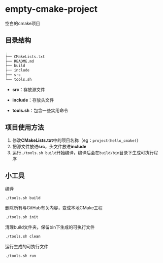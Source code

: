 # empty-cmake-project
空白的cmake项目

## 目录结构

```bash
.
├── CMakeLists.txt
├── README.md
├── build
├── include
├── src
└── tools.sh
```

* **src**：存放源文件

* **include**：存放头文件

* **tools.sh**：包含一些实用命令

## 项目使用方法

1. 修改**CMakeLists.txt**中的项目名称（eg：`project(hello_cmake)`）
2. 把源文件放进**src**，头文件放进**include**
3. 运行`./tools.sh build`开始编译，编译后会在`build/bin`目录下生成可执行程序

## 小工具

编译

```bash
./tools.sh build
```

删除所有与GitHub有关内容，变成本地CMake工程

```bash
./tools.sh init
```

清理build文件夹，保留bin下生成的可执行文件

```bash
./tools.sh clean
```

运行生成的可执行文件

```bash
./tools.sh run
```